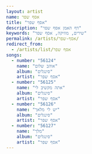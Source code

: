 ```yaml
---
layout: artist
name: אסף שפר
title: "אסף שפר"
description: "דף האמן אסף שפר"
keywords: "שירים, מוזיקה, אסף שפר"
permalink: /artists/אסף-שפר/
redirect_from:
  - /artists/list/אסף שפר
songs:
  - number: "56124"
    name: "אוהב שלום"
    album: "סינגלים"
    artist: "אסף שפר"
  - number: "56125"
    name: "אתה מקשיב לי"
    album: "סינגלים"
    artist: "אסף שפר"
  - number: "56126"
    name: "יש לי מלאך"
    album: "סינגלים"
    artist: "אסף שפר"
  - number: "56127"
    name: "מלך"
    album: "סינגלים"
    artist: "אסף שפר"
---
```

